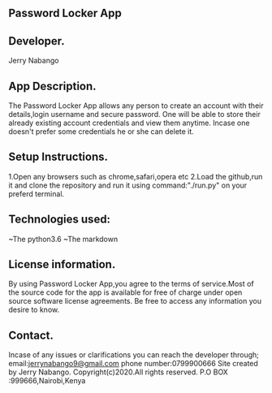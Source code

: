 ## Password Locker App

## Developer.
Jerry Nabango

## App Description.
The Password Locker App allows any person to create an account with their details,login username and secure password.
One will be able to store their already existing account credentials and view them anytime.
Incase one doesn't prefer some credentials he or she can delete it.

## Setup Instructions.
1.Open any browsers such as chrome,safari,opera etc
2.Load the github,run it and clone the repository and run it using command:"./run.py" on your preferd terminal.

## Technologies used:
~The python3.6
~The markdown

## License information.
By using Password Locker App,you agree to the terms of service.Most of the source code for the app is available for free of charge under open source software license agreements.
Be free to access any information you desire to know.

## Contact.
Incase of any issues or clarifications you can reach the developer through;
      email:jerrynabango9@gmail.com
      phone number:0799900666
      Site created by Jerry Nabango.
                Copyright(c)2020.All rights reserved.
                P.O BOX :999666,Nairobi,Kenya

